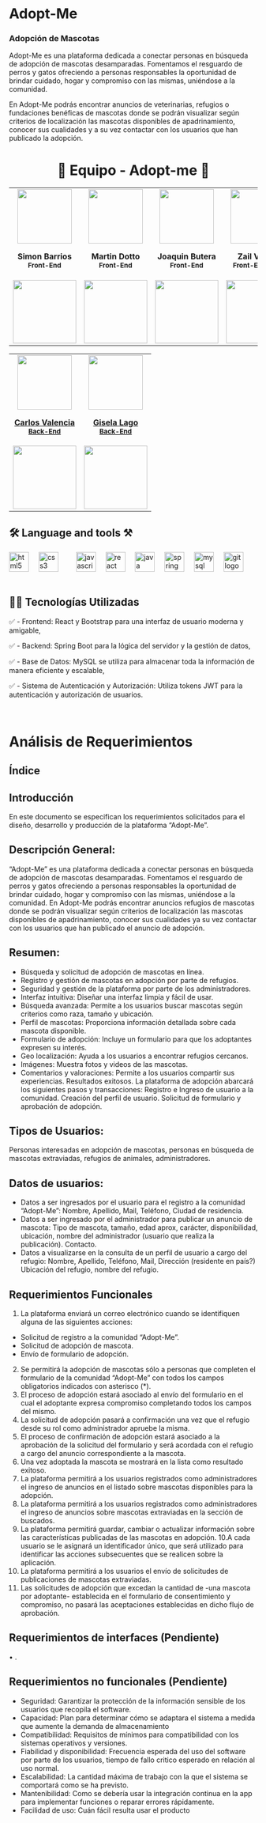 

# Adopt-Me
### Adopción de Mascotas
Adopt-Me es una plataforma dedicada a conectar personas en búsqueda de adopción de mascotas desamparadas. Fomentamos el resguardo de perros y gatos ofreciendo a personas responsables la oportunidad de brindar cuidado, hogar y compromiso con las mismas, uniéndose a la comunidad.

En Adopt-Me podrás encontrar anuncios de veterinarias, refugios o fundaciones benéficas de mascotas donde se podrán visualizar según criterios de localización las mascotas disponibles de apadrinamiento, conocer sus cualidades y a su vez contactar con los usuarios que han publicado la adopción.



<h1 align='center'> 🐶 Equipo - Adopt-me  🐶 </h1>

<table align='center'>
  <tr>
    <td align='center'>
      <div>
        <a href="https://github.com/leandrofrossi" target="_blank" rel="author">
          <img width="110" src="https://media.licdn.com/dms/image/D4E03AQH_q_o2NeinSg/profile-displayphoto-shrink_800_800/0/1712893545803?e=1726099200&v=beta&t=52aA84F6jB7q0RW5arpttxBMxtp66QKkLWSCMQZRvJY"/>
        </a>
         <div>
          <h4 style="margin-top: 1rem;">Simon Barrios</br><small>Front-End</small></h4>
        </div>
        <div style='display: flex; flex-direction: column'>
          <a href="https://www.linkedin.com/in/simon-barrios" target="_blank">
            <img style='width:8rem' src="https://img.shields.io/badge/linkedin%20-%230077B5.svg?&style=for-the-badge&logo=linkedin&logoColor=white="/>
          </a>
        </div>
      </div>
    </td>
    <td align='center'>
      <div>
        <a href="https://github.com/Natsumychan" target="_blank" rel="author">
          <img width="110" src="https://media.licdn.com/dms/image/D4D35AQFFxnc2ahedNw/profile-framedphoto-shrink_800_800/0/1646770991759?e=1721271600&v=beta&t=eSV6WWKGM3Ercczknm4Oz8445kT-tFo7ofaoSh2TsN0"/>
        </a>
        <div>
          <h4 style="margin-top: 1rem;">Martin Dotto</br><small>Front-End</small></h4>
        <div>
        <div style='display: flex; flex-direction: column'>
         <a href="https://www.linkedin.com/in/martin-dotto/" target="_blank">
            <img style='width:8rem' src="https://img.shields.io/badge/linkedin%20-%230077B5.svg?&style=for-the-badge&logo=linkedin&logoColor=white="/>
          </a>
        </div>
      </div>
    </td>
    <td align='center'>
      <div>
        <a href="https://github.com/JornabeDV" target="_blank" rel="author">
          <img width="110" src="https://media.licdn.com/dms/image/D4D03AQGIIJ9FEVtT2Q/profile-displayphoto-shrink_200_200/0/1711487760825?e=1726099200&v=beta&t=E-wn8HCNAyMB9iSHDohH-nNbq1r1zFPOpxpBGnzaBdE"/>
        </a>
        <div>
          <h4 style="margin-top: 1rem;">Joaquin Butera</br><small>Front-End</small></h4>
        <div>
        <div style='display: flex; flex-direction: column'>
         <a href="https://www.linkedin.com/in/joaquin-butera-b8323020a" target="_blank">
            <img style='width:8rem' src="https://img.shields.io/badge/linkedin%20-%230077B5.svg?&style=for-the-badge&logo=linkedin&logoColor=white="/>
          </a>
        </div>
      </div>
    </td>
    <td align='center'>
      <div>
        <a href="https://github.com/patinoricar" target="_blank" rel="author" style="border:none">
          <img width="110" src="https://media.licdn.com/dms/image/C5603AQGycMWeI0y4xg/profile-displayphoto-shrink_800_800/0/1654084792808?e=1726099200&v=beta&t=z4x-PFhgbUcHO7damie4t9duCO2k4rj4HWenrPT51g0"/>
        </a>
        <div>
          <h4 style="margin-top: 1rem;">Zail Vegas</br><small>Front-End | PM </small></h4>
        </div>
        <div style='display: flex; flex-direction: column'>
         <a href="https://www.linkedin.com/in/zail-vegas-padron/" target="_blank">
            <img style='width:8rem' src="https://img.shields.io/badge/linkedin%20-%230077B5.svg?&style=for-the-badge&logo=linkedin&logoColor=white="/>
          </a>
        </div>
      </div>
    </td>
  </tr>
</table>

<table align='center'>
  <tr>
    <td align='center'>
      <div>
        <a href="https://github.com/MatiasNicolasAcevedo" target="_blank" rel="author">
          <img width="110" src="https://media.licdn.com/dms/image/D4E35AQEpKTSpnyjMyA/profile-framedphoto-shrink_200_200/0/1712721737600?e=1721275200&v=beta&t=3M7TSPqkfhCG3j6nzUE2kg9mXNwI8aVguexdHXLfHTE"/>
        </a>
        <a href="https://github.com/MatiasNicolasAcevedo" target="_blank" rel="author">
          <h4 style="margin-top: 1rem;">Carlos Valencia</br><small>Back-End</small></h4>
        </a>
        <div style='display: flex; flex-direction: column'>
          <a href="https://www.linkedin.com/in/carlos-valencia-mendez-90b6271a2/" target="_blank">
            <img style='width:8rem' src="https://img.shields.io/badge/linkedin%20-%230077B5.svg?&style=for-the-badge&logo=linkedin&logoColor=white="/>
          </a>
        </div>
      </div>
    </td>
    <td align='center'>
      <div>
        <a href="https://github.com/Full-Juan-Ortega" target="_blank" rel="author">
          <img width="110" src="https://media.licdn.com/dms/image/D4D35AQFx9sCyQzWppA/profile-framedphoto-shrink_200_200/0/1693315015530?e=1721275200&v=beta&t=tBBH3qhHjxak5t2sMOIpO2bjGWmelttdCiTBeq2beO4"/>
        </a>
        <a href="https://github.com/Full-Juan-Ortega" target="_blank" rel="author">
          <h4 style="margin-top: 1rem;">Gisela Lago</br><small>Back-End</small></h4>
        </a>
        <div style='display: flex; flex-direction: column'>
           <a href="https://www.linkedin.com/in/giselalago/" target="_blank">
            <img style='width:8rem' src="https://img.shields.io/badge/linkedin%20-%230077B5.svg?&style=for-the-badge&logo=linkedin&logoColor=white="/>
          </a>
        </div>
      </div>
    </td>
   
  </tr>
</table>

<h2 align="left">🛠 Language and tools ⚒ </h2>

<div align="left">
  <img src="https://cdn.jsdelivr.net/gh/devicons/devicon/icons/html5/html5-original.svg" height="40" alt="html5 logo"  />
  <img width="12" />
  <img src="https://cdn.jsdelivr.net/gh/devicons/devicon/icons/css3/css3-original.svg" height="40" alt="css3 logo"  />
  <img width="12" />
  <img width="12" />
  <img src="https://cdn.jsdelivr.net/gh/devicons/devicon/icons/javascript/javascript-original.svg" height="40" alt="javascript logo"  />
  <img width="12" />
  <img src="https://cdn.jsdelivr.net/gh/devicons/devicon/icons/react/react-original.svg" height="40" alt="react logo"  />
  <img width="12" />
  <img src="https://cdn.jsdelivr.net/gh/devicons/devicon/icons/java/java-original.svg" height="40" alt="java logo"  />
  <img width="12" />
  <img src="https://cdn.jsdelivr.net/gh/devicons/devicon/icons/spring/spring-original.svg" height="40" alt="spring logo"  />
  <img width="12" />
  <img src="https://cdn.jsdelivr.net/gh/devicons/devicon/icons/mysql/mysql-original.svg" height="40" alt="mysql logo"  />
  <img width="12" />
  <img src="https://cdn.jsdelivr.net/gh/devicons/devicon/icons/git/git-original.svg" height="40" alt="git logo"  />
  <img width="12" />
  
</div>

<br>

<h2> 👨‍💻 Tecnologías Utilizadas </h2>

✅ - Frontend: React y Bootstrap para una interfaz de usuario moderna y amigable, <br> 

✅ - Backend: Spring Boot para la lógica del servidor y la gestión de datos, <br> 

✅ - Base de Datos: MySQL se utiliza para almacenar toda la información de manera eficiente y escalable, <br> 

✅ - Sistema de Autenticación y Autorización: Utiliza tokens JWT para la autenticación y autorización de usuarios. <br>

<br>


# Análisis de Requerimientos
## Índice
## Introducción
En este documento se especifican los requerimientos solicitados para el diseño, desarrollo y producción
de la plataforma “Adopt-Me”.
## Descripción General:
“Adopt-Me” es una plataforma dedicada a conectar personas en búsqueda de adopción de mascotas
desamparadas. Fomentamos el resguardo de perros y gatos ofreciendo a personas responsables la
oportunidad de brindar cuidado, hogar y compromiso con las mismas, uniéndose a la comunidad.
En Adopt-Me podrás encontrar anuncios refugios de mascotas donde se podrán visualizar según criterios
de localización las mascotas disponibles de apadrinamiento, conocer sus cualidades ya su vez contactar
con los usuarios que han publicado el anuncio de adopción.
## Resumen:
- Búsqueda y solicitud de adopción de mascotas en línea.
- Registro y gestión de mascotas en adopción por parte de refugios.
- Seguridad y gestión de la plataforma por parte de los administradores.
- Interfaz intuitiva: Diseñar una interfaz limpia y fácil de usar.
- Búsqueda avanzada: Permite a los usuarios buscar mascotas según criterios como raza, tamaño y
ubicación.
- Perfil de mascotas: Proporciona información detallada sobre cada mascota disponible.
- Formulario de adopción: Incluye un formulario para que los adoptantes expresen su interés.
- Geo localización: Ayuda a los usuarios a encontrar refugios cercanos.
- Imágenes: Muestra fotos y videos de las mascotas.
- Comentarios y valoraciones: Permite a los usuarios compartir sus experiencias. Resultados exitosos.
La plataforma de adopción abarcará los siguientes pasos y transacciones: Registro e Ingreso de
usuario a la comunidad. Creación del perfil de usuario. Solicitud de formulario y aprobación de adopción.
## Tipos de Usuarios:
Personas interesadas en adopción de mascotas, personas en búsqueda de mascotas extraviadas,
refugios de animales, administradores.
## Datos de usuarios:
- Datos a ser ingresados por el usuario para el registro a la comunidad “Adopt-Me”: Nombre, Apellido,
Mail, Teléfono, Ciudad de residencia.
- Datos a ser ingresado por el administrador para publicar un anuncio de mascota: Tipo de mascota,
tamaño, edad aprox, carácter, disponibilidad, ubicación, nombre del administrador (usuario que
realiza la publicación). Contacto.
- Datos a visualizarse en la consulta de un perfil de usuario a cargo del refugio: Nombre, Apellido,
Teléfono, Mail, Dirección (residente en país?) Ubicación del refugio, nombre del refugio.
## Requerimientos Funcionales
1. La plataforma enviará un correo electrónico cuando se identifiquen alguna de las siguientes acciones:
- Solicitud de registro a la comunidad “Adopt-Me”.
- Solicitud de adopción de mascota.
- Envío de formulario de adopción.
2. Se permitirá la adopción de mascotas sólo a personas que completen el formulario de la comunidad
“Adopt-Me” con todos los campos obligatorios indicados con asterisco (*).
3. El proceso de adopción estará asociado al envío del formulario en el cual el adoptante expresa
compromiso completando todos los campos del mismo.
4. La solicitud de adopción pasará a confirmación una vez que el refugio desde su rol como
administrador apruebe la misma.
5. El proceso de confirmación de adopción estará asociado a la aprobación de la solicitud del formulario
y será acordada con el refugio a cargo del anuncio correspondiente a la mascota.
6. Una vez adoptada la mascota se mostrará en la lista como resultado exitoso.
7. La plataforma permitirá a los usuarios registrados como administradores el ingreso de anuncios en el
listado sobre mascotas disponibles para la adopción.
8. La plataforma permitirá a los usuarios registrados como administradores el ingreso de anuncios sobre
mascotas extraviadas en la sección de buscados.
9. La plataforma permitirá guardar, cambiar o actualizar información sobre las características publicadas
de las mascotas en adopción.
10.A cada usuario se le asignará un identificador único, que será utilizado para identificar las acciones
subsecuentes que se realicen sobre la aplicación.
11. La plataforma permitirá a los usuarios el envío de solicitudes de publicaciones de mascotas
extraviadas.
12. Las solicitudes de adopción que excedan la cantidad de -una mascota por adoptante- establecida en
el formulario de consentimiento y compromiso, no pasará las aceptaciones establecidas en dicho flujo
de aprobación.
## Requerimientos de interfaces (Pendiente)
• .
## Requerimientos no funcionales (Pendiente)
- Seguridad: Garantizar la protección de la información sensible de los usuarios que recopila el
software.
- Capacidad: Plan para determinar cómo se adaptara el sistema a medida que aumente la demanda de
almacenamiento
- Compatibilidad: Requisitos de mínimos para compatibilidad con los sistemas operativos y versiones.
- Fiabilidad y disponibilidad: Frecuencia esperada del uso del software por parte de los usuarios, tiempo
de fallo critico esperado en relación al uso normal.
- Escalabilidad: La cantidad máxima de trabajo con la que el sistema se comportará como se ha
previsto.
- Mantenibilidad: Como se debería usar la integración continua en la app para implementar funciones o
reparar errores rápidamente.
- Facilidad de uso: Cuán fácil resulta usar el producto
